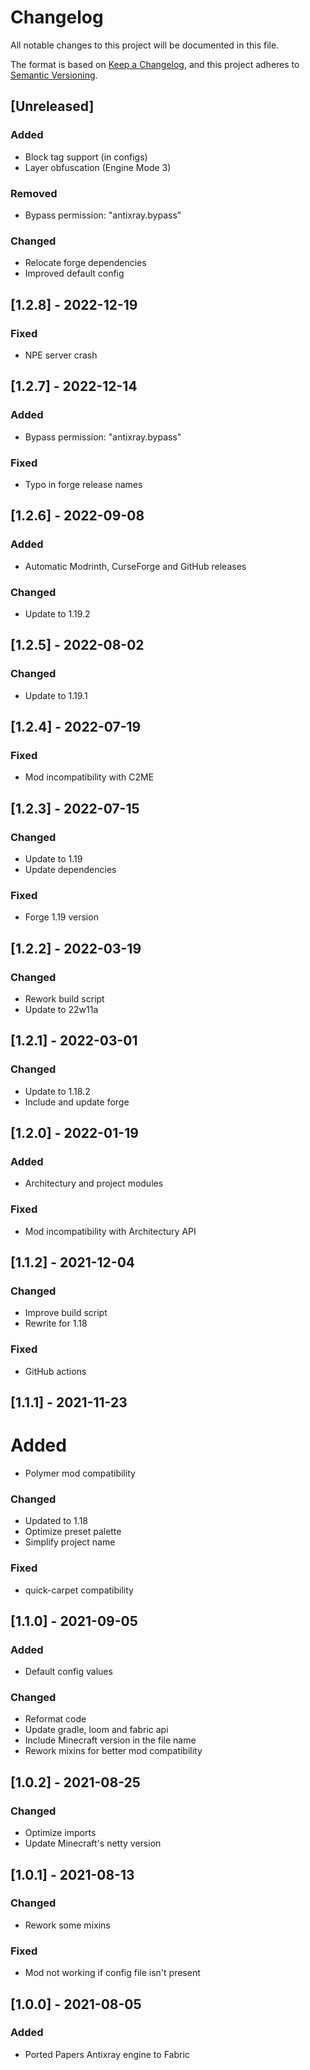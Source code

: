 # Changelog
All notable changes to this project will be documented in this file.

The format is based on [Keep a Changelog](https://keepachangelog.com/en/1.0.0/),
and this project adheres to [Semantic Versioning](https://semver.org/spec/v2.0.0.html).

## [Unreleased]
### Added
- Block tag support (in configs)
- Layer obfuscation (Engine Mode 3)

### Removed
- Bypass permission: "antixray.bypass"

### Changed
- Relocate forge dependencies
- Improved default config

## [1.2.8] - 2022-12-19
### Fixed
- NPE server crash

## [1.2.7] - 2022-12-14
### Added
- Bypass permission: "antixray.bypass"

### Fixed
- Typo in forge release names

## [1.2.6] - 2022-09-08
### Added
- Automatic Modrinth, CurseForge and GitHub releases

### Changed
- Update to 1.19.2

## [1.2.5] - 2022-08-02
### Changed
- Update to 1.19.1

## [1.2.4] - 2022-07-19
### Fixed
- Mod incompatibility with C2ME

## [1.2.3] - 2022-07-15
### Changed
- Update to 1.19
- Update dependencies

### Fixed
- Forge 1.19 version

## [1.2.2] - 2022-03-19
### Changed
- Rework build script
- Update to 22w11a

## [1.2.1] - 2022-03-01
### Changed
- Update to 1.18.2
- Include and update forge

## [1.2.0] - 2022-01-19
### Added
- Architectury and project modules

### Fixed
- Mod incompatibility with Architectury API

## [1.1.2] - 2021-12-04
### Changed
- Improve build script
- Rewrite for 1.18

### Fixed
- GitHub actions

## [1.1.1] - 2021-11-23
# Added
- Polymer mod compatibility

### Changed
- Updated to 1.18
- Optimize preset palette
- Simplify project name

### Fixed
- quick-carpet compatibility

## [1.1.0] - 2021-09-05
### Added
- Default config values

### Changed
- Reformat code
- Update gradle, loom and fabric api
- Include Minecraft version in the file name
- Rework mixins for better mod compatibility

## [1.0.2] - 2021-08-25
### Changed
- Optimize imports
- Update Minecraft's netty version

## [1.0.1] - 2021-08-13
### Changed
- Rework some mixins

### Fixed
- Mod not working if config file isn't present

## [1.0.0] - 2021-08-05
### Added
- Ported Papers Antixray engine to Fabric